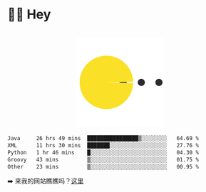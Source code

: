 
# 👋🏻 Hey
<div align="center">
	<br>
	<img src="https://raw.githubusercontent.com/Aniket965/Aniket965/master/pacman.svg?sanitize=true" width="200" height="200">
	<br>
</div>

<!--START_SECTION:waka-->
```text
Java     26 hrs 49 mins  ████████████████▒░░░░░░░░   64.69 % 
XML      11 hrs 30 mins  ███████░░░░░░░░░░░░░░░░░░   27.76 % 
Python   1 hr 46 mins    █░░░░░░░░░░░░░░░░░░░░░░░░   04.30 % 
Groovy   43 mins         ▒░░░░░░░░░░░░░░░░░░░░░░░░   01.75 % 
Other    23 mins         ▒░░░░░░░░░░░░░░░░░░░░░░░░   00.95 % 
```
<!--END_SECTION:waka-->

 ➡️  来我的网站瞧瞧吗？[这里](https://www.shaolongfei.com)
